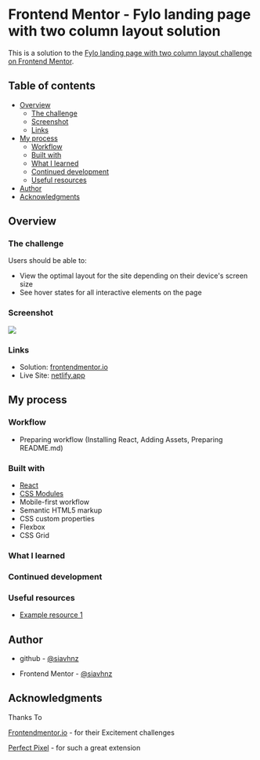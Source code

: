 # Frontend Mentor - Fylo landing page with two column layout solution

This is a solution to the [Fylo landing page with two column layout challenge on Frontend Mentor](https://www.frontendmentor.io/challenges/fylo-landing-page-with-two-column-layout-5ca5ef041e82137ec91a50f5).

## Table of contents

- [Overview](#overview)
  - [The challenge](#the-challenge)
  - [Screenshot](#screenshot)
  - [Links](#links)
- [My process](#my-process)
  - [Workflow](#workflow)
  - [Built with](#built-with)
  - [What I learned](#what-i-learned)
  - [Continued development](#continued-development)
  - [Useful resources](#useful-resources)
- [Author](#author)
- [Acknowledgments](#acknowledgments)

## Overview

### The challenge

Users should be able to:

- View the optimal layout for the site depending on their device's screen size
- See hover states for all interactive elements on the page

### Screenshot

![](./screenshot.jpg)

### Links

- Solution: [frontendmentor.io](https://your-solution-url.com)
- Live Site: [netlify.app](https://your-live-site-url.com)

## My process

### Workflow

- Preparing workflow (Installing React, Adding Assets, Preparing README.md)

### Built with

- [React](https://reactjs.org/)
- [CSS Modules](https://create-react-app.dev/docs/adding-a-css-modules-stylesheet)
- Mobile-first workflow
- Semantic HTML5 markup
- CSS custom properties
- Flexbox
- CSS Grid

### What I learned


### Continued development

### Useful resources

- [Example resource 1](https://www.example.com)

## Author

- github - [@siavhnz](https://github.com/siavhnz)

- Frontend Mentor - [@siavhnz](https://www.frontendmentor.io/profile/siavhnz)

## Acknowledgments

Thanks To

[Frontendmentor.io](https://www.frontendmentor.io/challenges) - for their Excitement challenges  

[Perfect Pixel](https://chrome.google.com/webstore/detail/perfectpixel-by-welldonec/dkaagdgjmgdmbnecmcefdhjekcoceebi?hl=en) - for such a great extension



